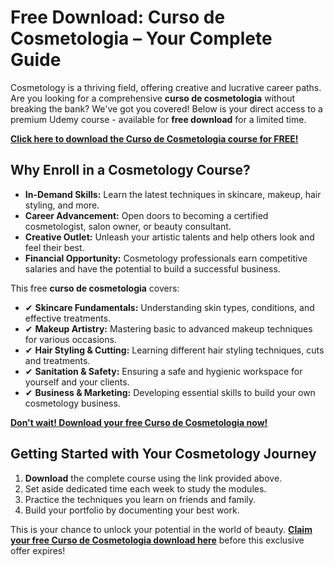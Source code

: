 # Free Download: Curso de Cosmetologia – Your Complete Guide

Cosmetology is a thriving field, offering creative and lucrative career paths. Are you looking for a comprehensive **curso de cosmetologia** without breaking the bank? We've got you covered! Below is your direct access to a premium Udemy course - available for **free download** for a limited time.

[**Click here to download the Curso de Cosmetologia course for FREE!**](https://udemywork.com/curso-de-cosmetologia)

## Why Enroll in a Cosmetology Course?

*   **In-Demand Skills:** Learn the latest techniques in skincare, makeup, hair styling, and more.
*   **Career Advancement:** Open doors to becoming a certified cosmetologist, salon owner, or beauty consultant.
*   **Creative Outlet:** Unleash your artistic talents and help others look and feel their best.
*   **Financial Opportunity:** Cosmetology professionals earn competitive salaries and have the potential to build a successful business.

This free **curso de cosmetologia** covers:

*   ✔ **Skincare Fundamentals:** Understanding skin types, conditions, and effective treatments.
*   ✔ **Makeup Artistry:** Mastering basic to advanced makeup techniques for various occasions.
*   ✔ **Hair Styling & Cutting:** Learning different hair styling techniques, cuts and treatments.
*   ✔ **Sanitation & Safety:** Ensuring a safe and hygienic workspace for yourself and your clients.
*   ✔ **Business & Marketing:** Developing essential skills to build your own cosmetology business.

[**Don't wait! Download your free Curso de Cosmetologia now!**](https://udemywork.com/curso-de-cosmetologia)

## Getting Started with Your Cosmetology Journey

1.  **Download** the complete course using the link provided above.
2.  Set aside dedicated time each week to study the modules.
3.  Practice the techniques you learn on friends and family.
4.  Build your portfolio by documenting your best work.

This is your chance to unlock your potential in the world of beauty. **[Claim your free Curso de Cosmetologia download here](https://udemywork.com/curso-de-cosmetologia)** before this exclusive offer expires!
